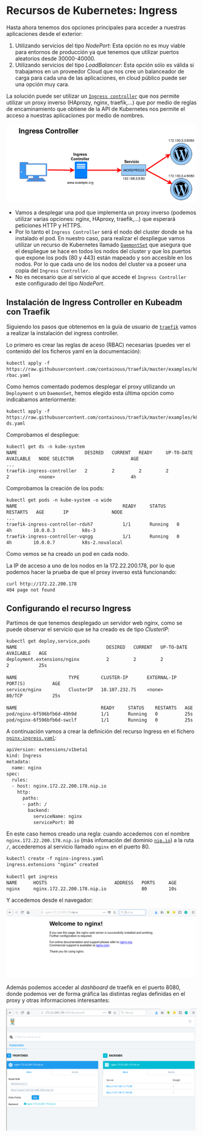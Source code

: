 # Recursos de Kubernetes: Ingress

Hasta ahora tenemos dos opciones principales para acceder a nuestras aplicaciones desde el exterior:

1. Utilizando servicios del tipo *NodePort*: Esta opción no es muy viable para entornos de producción ya que tenemos que utilizar puertos aleatorios desde 30000-40000.
2. Utilizando servicios del tipo *LoadBalancer*: Esta opción sólo es válida si trabajamos en un proveedor Cloud que nos cree un balanceador de carga para cada una de las aplicaciones, en cloud público puede ser una opción muy cara.

La solución puede ser utilizar un [`Ingress controller`](https://kubernetes.io/docs/concepts/services-networking/ingress/) que nos permite utilizar un proxy inverso (HAprozy, nginx, traefik,...) que por medio de reglas de encaminamiento que obtiene de la API de Kubernetes nos permite el acceso a nuestras aplicaciones por medio de nombres.

![ingress](img/ingress.png)

* Vamos a desplegar una pod que implementa un proxy inverso (podemos utilizar varias opciones: nginx, HAproxy, traefik,...) que esperará peticiones HTTP y HTTPS.
* Por lo tanto el `Ingress Controller` será el nodo del cluster donde se ha instalado el pod. En nuestro caso, para realizar el despliegue vamos utilizar un recurso de Kubernetes llamado [`DaemontSet`](https://kubernetes.io/docs/concepts/workloads/controllers/daemonset/) que asegura que el despliegue se hace en todos los nodos del cluster y que los puertos que expone los pods (80 y 443) están mapeado y son accesible en los nodos. Por lo que cada uno de los nodos del cluster va a poseer una copia del `Ingress Controller`.
* No es necesario que al servicio al que accede el `Ingress Controller` este configurado del tipo *NodePort*.

## Instalación de Ingress Controller en Kubeadm con Traefik

Siguiendo los pasos que obtenemos en la guía de usuario de [`traefik`](https://docs.traefik.io/user-guide/kubernetes/) vamos a realizar la instalación del ingress controller.

Lo primero es crear las reglas de aceso (RBAC) necesarias (puedes ver el contenido del los ficheros yaml en la documentación):

    kubectl apply -f https://raw.githubusercontent.com/containous/traefik/master/examples/k8s/traefik-rbac.yaml

Como hemos comentado podemos desplegar el proxy utilizando un `Deployment` o un `DaemonSet`, hemos elegido esta última opción como indicabamos anteriormente:

    kubectl apply -f https://raw.githubusercontent.com/containous/traefik/master/examples/k8s/traefik-ds.yaml

Comprobamos el despliegue:

    kubectl get ds -n kube-system
    NAME                         DESIRED   CURRENT   READY     UP-TO-DATE   AVAILABLE   NODE SELECTOR                     AGE
    ...
    traefik-ingress-controller   2         2         2         2            2           <none>                            4h

Comprobamos la creación de los pods:

    kubectl get pods -n kube-system -o wide
    NAME                                       READY     STATUS    RESTARTS   AGE       IP                NODE
    ...
    traefik-ingress-controller-rdvh7           1/1       Running   0          4h        10.0.0.3          k8s-3
    traefik-ingress-controller-vqngg           1/1       Running   0          4h        10.0.0.7          k8s-2.novalocal

Como vemos se ha creado un pod en cada nodo.

La IP de acceso a uno de los nodos en la 172.22.200.178, por lo que podemos hacer la prueba de que el proxy inverso está funcionando:

    curl http://172.22.200.178
    404 page not found

## Configurando el recurso Ingress

Partimos de que tenemos desplegado un servidor web nginx, como se puede observar el servicio que se ha creado es de tipo *ClusterIP*:

    kubectl get deploy,service,pods
    NAME                                 DESIRED   CURRENT   UP-TO-DATE   AVAILABLE   AGE
    deployment.extensions/nginx          2         2         2            2           25s

    NAME                   TYPE        CLUSTER-IP       EXTERNAL-IP   PORT(S)          AGE
    service/nginx          ClusterIP   10.107.232.75    <none>        80/TCP           25s

    NAME                               READY     STATUS    RESTARTS   AGE
    pod/nginx-6f596bfb6d-49h9d         1/1       Running   0          25s
    pod/nginx-6f596bfb6d-swclf         1/1       Running   0          25s

A continuación vamos a crear la definición del recurso Ingress en el fichero [`nginx-ingress.yaml`](https://github.com/josedom24/kubernetes/blob/master/ejemplos/nginx/nginx.yaml):

    apiVersion: extensions/v1beta1
    kind: Ingress
    metadata:
      name: nginx
    spec:
      rules:
      - host: nginx.172.22.200.178.nip.io
        http:
          paths:
          - path: /
            backend:
              serviceName: nginx
              servicePort: 80

En este caso hemos creado una regla: cuando accedemos con el nombre `nginx.172.22.200.178.nip.io` (más infomación del dominio [`nip.io`](http://nip.io/)) a la ruta `/`, accederemos al servicio llamado `nginx` en el puerto 80.

    kubectl create -f nginx-ingress.yaml 
    ingress.extensions "nginx" created

    kubectl get ingress
    NAME      HOSTS                         ADDRESS   PORTS     AGE
    nginx     nginx.172.22.200.178.nip.io             80        10s

Y accedemos desde el navegador:

![ingress](img/ingress2.png)

Además podemos acceder al *dashboard* de traefik en el puerto 8080, donde podemos ver de forma gráfica las distintas reglas definidas en el proxy y otras informaciones interesantes:

![ingress](img/ingress3.png)